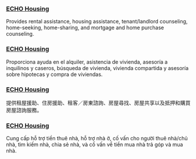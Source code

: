 <RenderIf language="en,tl">

### [ECHO Housing](https://www.echofairhousing.org/)

Provides rental assistance, housing assistance, tenant/landlord counseling, home-seeking, home-sharing, and mortgage and home purchase counseling.

</RenderIf>

<RenderIf language="es">

### [ECHO Housing](https://www.echofairhousing.org/)

Proporciona ayuda en el alquiler, asistencia de vivienda, asesoría a inquilinos y caseros, búsqueda de vivienda, vivienda compartida y asesoría sobre hipotecas y compra de viviendas.

</RenderIf>

<RenderIf language="zh">

### [ECHO Housing](https://www.echofairhousing.org/)

提供租屋援助、住房援助、租客／房東諮詢、房屋尋找、房屋共享以及抵押和購買房屋諮詢服務。

</RenderIf>

<RenderIf language="vi">

### [ECHO Housing](https://www.echofairhousing.org/)

Cung cấp hỗ trợ tiền thuê nhà, hỗ trợ nhà ở, cố vấn cho người thuê nhà/chủ nhà, tìm kiếm nhà, chia sẻ nhà, và cố vấn về tiền mua nhà trả góp và mua nhà.

</RenderIf>
